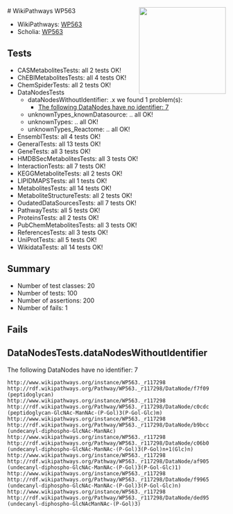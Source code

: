 <img style="float: right; width: 200px" src="https://upload.wikimedia.org/wikipedia/commons/thumb/8/83/Wplogo_with_text_500.png/640px-Wplogo_with_text_500.png" />
# WikiPathways WP563

* WikiPathways: [WP563](https://identifiers.org/wikipathways:WP563)
* Scholia: [WP563](https://scholia.toolforge.org/wikipathways/WP563)
## Tests
* CASMetabolitesTests: all 2 tests OK!
* ChEBIMetabolitesTests: all 4 tests OK!
* ChemSpiderTests: all 2 tests OK!
* DataNodesTests
    * dataNodesWithoutIdentifier: .x we found 1 problem(s):
        * [The following DataNodes have no identifier: 7](#d2d32fa6)
    * unknownTypes_knownDatasource: .. all OK!
    * unknownTypes: .. all OK!
    * unknownTypes_Reactome: .. all OK!
* EnsemblTests: all 4 tests OK!
* GeneralTests: all 13 tests OK!
* GeneTests: all 3 tests OK!
* HMDBSecMetabolitesTests: all 3 tests OK!
* InteractionTests: all 7 tests OK!
* KEGGMetaboliteTests: all 2 tests OK!
* LIPIDMAPSTests: all 1 tests OK!
* MetabolitesTests: all 14 tests OK!
* MetaboliteStructureTests: all 2 tests OK!
* OudatedDataSourcesTests: all 7 tests OK!
* PathwayTests: all 5 tests OK!
* ProteinsTests: all 2 tests OK!
* PubChemMetabolitesTests: all 3 tests OK!
* ReferencesTests: all 3 tests OK!
* UniProtTests: all 5 tests OK!
* WikidataTests: all 14 tests OK!


## Summary

* Number of test classes: 20
* Number of tests: 100
* Number of assertions: 200
* Number of fails: 1

## Fails

<a name="d2d32fa6" />

## DataNodesTests.dataNodesWithoutIdentifier

The following DataNodes have no identifier: 7
```
http://www.wikipathways.org/instance/WP563._r117298 http://rdf.wikipathways.org/Pathway/WP563._r117298/DataNode/f7f09 (peptidoglycan)
http://www.wikipathways.org/instance/WP563._r117298 http://rdf.wikipathways.org/Pathway/WP563._r117298/DataNode/c0cdc (peptidoglycan-GlcNAc-ManNAc-(P-Gol)3(P-Gol-Glc)m)
http://www.wikipathways.org/instance/WP563._r117298 http://rdf.wikipathways.org/Pathway/WP563._r117298/DataNode/b9bcc (undecanyl-diphospho-GlcNAc-ManNAc)
http://www.wikipathways.org/instance/WP563._r117298 http://rdf.wikipathways.org/Pathway/WP563._r117298/DataNode/c06b0 (undecanyl-diphospho-GlcNAc-ManNAc-(P-Gol)3(P-Gol)n+1(Glc)n)
http://www.wikipathways.org/instance/WP563._r117298 http://rdf.wikipathways.org/Pathway/WP563._r117298/DataNode/af905 (undecanyl-diphospho-GlcNAc-ManNAc-(P-Gol)3(P-Gol-Glc)1)
http://www.wikipathways.org/instance/WP563._r117298 http://rdf.wikipathways.org/Pathway/WP563._r117298/DataNode/f9965 (undecanyl-diphospho-GlcNAc-ManNAc-(P-Gol)3(P-Gol-Glc)n)
http://www.wikipathways.org/instance/WP563._r117298 http://rdf.wikipathways.org/Pathway/WP563._r117298/DataNode/ded95 (undecanyl-diphospho-GlcNAcManNAc-(P-Gol)3)
```

